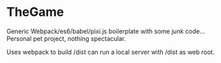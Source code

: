 # TheGame
Generic Webpack/es6/babel/pixi.js boilerplate with some junk code...  Personal pet project, nothing spectacular.

Uses webpack to build /dist can run a local server with /dist as web root.
